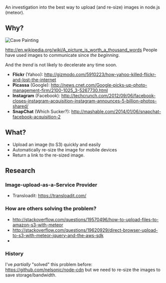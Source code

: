 An investigation into the best way to upload (and re-size) images in node.js (meteor).

## Why? 

![Cave Painting](https://raw.github.com/ideaq/ideaq.github.io/master/img/cave-painting.png "Cave Painting")

http://en.wikipedia.org/wiki/A_picture_is_worth_a_thousand_words
People have used images to communicate since *the beginning*.

And the *trend* is not likely to decelerate any time soon.

- **Flickr** (Yahoo): http://gizmodo.com/5910223/how-yahoo-killed-flickr-and-lost-the-internet
- **Picassa** (Google): http://news.cnet.com/Google-picks-up-photo-management-firm/2100-1025_3-5267730.html 
- **Instagram** (Facebook): http://techcrunch.com/2012/09/06/facebook-closes-instagram-acquisition-instagram-announces-5-billion-photos-shared/
- **SnapChat** (Which Sucker?): http://mashable.com/2014/01/06/snapchat-facebook-acquisition-2

## What?

- Upload an image (to S3) quickly and easily
- Automatically re-size the image for mobile devices
- Return a link to the re-sized image.


## Research

### Image-upload-as-a-Service Provider

- Transloadit: https://transloadit.com/


### How are others solving the problem?

- http://stackoverflow.com/questions/19570496/how-to-upload-files-to-amazon-s3-with-meteor
- http://stackoverflow.com/questions/19620929/direct-browser-upload-to-s3-with-meteor-jquery-and-the-aws-sdk
- 

### History

I've *partially* "solved" this problem before: 
https://github.com/nelsonic/node-cdn but we need to re-size the images to save storage/bandwidth.
